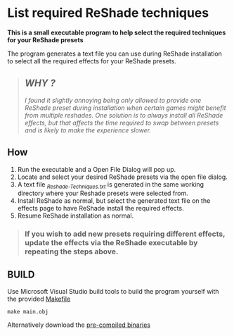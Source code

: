 # List required ReShade techniques

**This is a small executable program to help select the required techniques for your ReShade presets**

The program generates a text file you can use during ReShade installation to select all the required effects for your ReShade presets.

> ## *WHY ?*
> *I found it slightly annoying being only allowed to provide one ReShade preset during installation when certain games might benefit from multiple reshades. One solution is to always install all ReShade effects, but that affects the time required to swap between presets and is likely to make the experience slower.*



## How
1. Run the executable and a Open File Dialog will pop up.
2. Locate and select your desired ReShade presets via the open file dialog.
3. A text file <sub>*Reshade-Techniques.txt*</sub> is generated in the same working directory where your Reshade presets were selected from.
4. Install ReShade as normal, but select the generated text file on the effects page to have ReShade install the required effects.
5. Resume ReShade installation as normal.

> ### If you wish to add new presets requiring different effects, update the effects via the ReShade executable by repeating the steps above.

## BUILD
Use Microsoft Visual Studio build tools to build the program yourself with the provided [Makefile](Makefile)
```make
make main.obj
```
Alternatively download the [pre-compiled binaries](https://github.com/vegartot/reshade-techniques-selector/releases/tag/0.0.1)